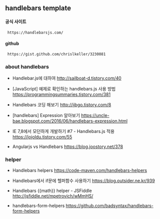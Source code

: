 ## handlebars template
#### 공식 사이트
     https://handlebarsjs.com/
#### github
     https://gist.github.com/chrislkeller/3230081

### about handlebars
* Handlebar.js에 대하여
  http://sailboat-d.tistory.com/40

* [JavaScript] 예제로 확인하는 handlebars.js 사용 방법
  https://programmingsummaries.tistory.com/381

* Handlebars  코딩 해보기
  http://ijbgo.tistory.com/8

* [handlebars] Expression 알아보기
  https://uncle-bae.blogspot.com/2016/06/handlebars-expression.html
* IE 7,8에서 모던하게 개발하기 #7 - Handlebars.js 적용
  https://jojoldu.tistory.com/55
* Angularjs vs Handlebars
  https://blog.joostory.net/378

### helper
* Handlebars helpers
  https://code-maven.com/handlebars-helpers
    
* Handlebars에서 if문에 헬퍼함수 사용하기
  https://blog.outsider.ne.kr/939
    
* Handlebars {{math}} helper - JSFiddle
  http://jsfiddle.net/mpetrovich/wMmHS/

* handlebars-form-helpers
  https://github.com/badsyntax/handlebars-form-helpers
